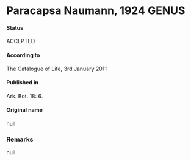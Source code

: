 # Paracapsa Naumann, 1924 GENUS

#### Status
ACCEPTED

#### According to
The Catalogue of Life, 3rd January 2011

#### Published in
Ark. Bot. 18: 6.

#### Original name
null

### Remarks
null